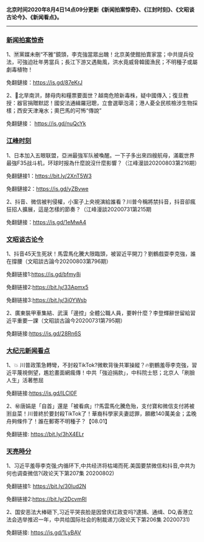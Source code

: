 **北京时间2020年8月4日14点09分更新《新闻拍案惊奇》、《江封时刻》、《文昭谈古论今》、《新闻看点》。**

***

### [新闻拍案惊奇](https://www.youtube.com/c/%E5%A4%A7%E5%AE%87%E6%8B%8D%E6%A1%88%E9%A9%9A%E5%A5%87DayuShow/videos)

1、🈲黨媒未刪“不雅”鏡頭，李克強當眾出醜！北京美使館拍賣家當；中共提兵役法，可強迫壯年男當兵；長江下游又遇颱風，洪水竟威脅韓國漁民；不明種子或屬劇毒植物！

免翻鏈接：https://is.gd/87eKrJ

2、🚩北旱南洪，酵母肉和糧票要面世？越南危險新毒株，疑中國傳入；復旦教授：器官捐贈默認！國安法通緝羅冠聰，立會選舉泡湯；港人憂全民核檢涉生物採樣；西安天津淹水；奧巴馬的可怖“傳說”

免翻鏈接： https://is.gd/nuQcYk


### [江峰时刻](https://www.youtube.com/c/%E6%B1%9F%E5%B3%B0%E6%97%B6%E5%88%BB/videos)

1、日本加入五眼联盟，亞洲最強军队被喚醒。一下子多出來四艘航母，滿載世界最強F35战斗机，环球时报為什麼說沒什麼影響？（江峰漫談20200803第216期）

免翻鏈接1：https://bit.ly/2XnT5W3 

免翻鏈接2：https://is.gd/yZBvwe 

2、抖音、微信被判侵權，小案子上央視演給誰看？川普今稱將禁抖音，抖音卻瘋狂招人擴展，這是怎樣的節奏？（江峰漫談20200731第215期

免翻鏈接：https://is.gd/1eMwA4


### [文昭谈古论今](https://www.youtube.com/channel/UCtAIPjABiQD3qjlEl1T5VpA/videos)

1、抖音45天生死狀！馬雲馬化騰大限臨頭，被習近平開刀？劉鶴戲耍李克強，誰在撐腰（文昭談古論今20200803第796期）

免翻链接1:https://is.gd/bfmy8i

免翻链接2:https://bit.ly/33Apmx5

免翻链接3:https://bit.ly/3i0YWsb

2、廣東裝甲車集結、武漢「邊控」全體公職人員，要幹什麼？李登輝辭世留給習近平重要一課（文昭談古論今20200731第795期）

免翻链接:https://is.gd/28Rn6S


### [大纪元新闻看点](https://www.youtube.com/c/%E5%A4%A7%E7%B4%80%E5%85%83-%E6%96%B0%E8%81%9E%E7%9C%8B%E9%BB%9E/videos)

1、💥 川普政策急轉彎，不封殺TikTok?微軟背後共軍操縱？🔥劉鶴羞辱李克強，習近平蔑視側望，尷尬畫面網瘋傳！中共「強迫捐款」，中科院士怒；北京人「刷臉人生」活著憋屈

免翻链接:https://is.gd/lLCl0F

2、㊙️唐娟是「自首」還是「被看病」⁉️馬雲馬化騰危殆，支付寶和微信支付將被🈹韭菜！川普終於要封殺TikTok了！華裔科學家夫妻認罪，願繳140萬美金；孟晚舟夠條件了！誰在郵寄不明種子？【08.01】

免翻链接: https://bit.ly/3hX4ELr


### [天亮時分](https://www.youtube.com/channel/UCjvjNeHndz4PGs9JXhzdHqw/videos)

1、习近平羞辱李克强;内循环下,中共经济将枯竭而死.美国要禁微信和抖音,中共为何也调查微信?(政论天下第207集 20200802)

免翻链接1: https://bit.ly/30lud2N

免翻链接2:https://bit.ly/2DcvmRI

2、国安恶法大棒砸下,习近平哭丧脸是因曾庆红政变吗?逮捕、通缉、DQ,香港立法会选举推迟一年，中共给国际社会的制裁递刀(政论天下第206集 20200731)

免翻链接: https://is.gd/1LyBAV

